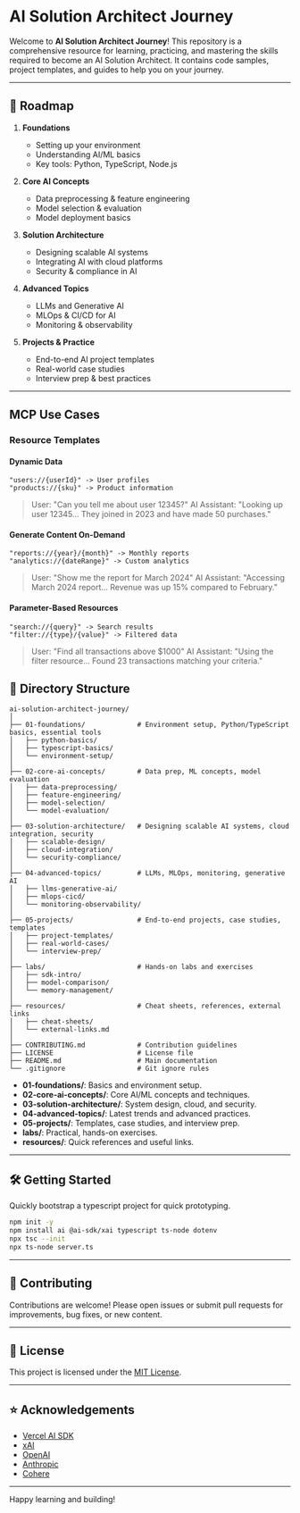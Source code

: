 # AI Solution Architect Journey

Welcome to **AI Solution Architect Journey**!
This repository is a comprehensive resource for learning, practicing, and mastering the skills required to become an AI Solution Architect. It contains code samples, project templates, and guides to help you on your journey.

---

## 🚀 Roadmap

1. **Foundations**
   - Setting up your environment
   - Understanding AI/ML basics
   - Key tools: Python, TypeScript, Node.js

2. **Core AI Concepts**
   - Data preprocessing & feature engineering
   - Model selection & evaluation
   - Model deployment basics

3. **Solution Architecture**
   - Designing scalable AI systems
   - Integrating AI with cloud platforms
   - Security & compliance in AI

4. **Advanced Topics**
   - LLMs and Generative AI
   - MLOps & CI/CD for AI
   - Monitoring & observability

5. **Projects & Practice**
   - End-to-end AI project templates
   - Real-world case studies
   - Interview prep & best practices

---

## MCP Use Cases

### Resource Templates

#### Dynamic Data
```
"users://{userId}" -> User profiles
"products://{sku}" -> Product information
```

> User: "Can you tell me about user 12345?"
> AI Assistant: "Looking up user 12345... They joined in 2023 and have made 50 purchases."

#### Generate Content On-Demand
```
"reports://{year}/{month}" -> Monthly reports
"analytics://{dateRange}" -> Custom analytics
```

> User: "Show me the report for March 2024"
> AI Assistant: "Accessing March 2024 report... Revenue was up 15% compared to February."

#### Parameter-Based Resources
```
"search://{query}" -> Search results
"filter://{type}/{value}" -> Filtered data
```

> User: "Find all transactions above $1000"
> AI Assistant: "Using the filter resource... Found 23 transactions matching your criteria."

## 📁 Directory Structure

```
ai-solution-architect-journey/
│
├── 01-foundations/             # Environment setup, Python/TypeScript basics, essential tools
│   ├── python-basics/
│   ├── typescript-basics/
│   └── environment-setup/
│
├── 02-core-ai-concepts/        # Data prep, ML concepts, model evaluation
│   ├── data-preprocessing/
│   ├── feature-engineering/
│   ├── model-selection/
│   └── model-evaluation/
│
├── 03-solution-architecture/   # Designing scalable AI systems, cloud integration, security
│   ├── scalable-design/
│   ├── cloud-integration/
│   └── security-compliance/
│
├── 04-advanced-topics/         # LLMs, MLOps, monitoring, generative AI
│   ├── llms-generative-ai/
│   ├── mlops-cicd/
│   └── monitoring-observability/
│
├── 05-projects/                # End-to-end projects, case studies, templates
│   ├── project-templates/
│   ├── real-world-cases/
│   └── interview-prep/
│
├── labs/                       # Hands-on labs and exercises
│   ├── sdk-intro/
│   ├── model-comparison/
│   └── memory-management/
│
├── resources/                  # Cheat sheets, references, external links
│   ├── cheat-sheets/
│   └── external-links.md
│
├── CONTRIBUTING.md             # Contribution guidelines
├── LICENSE                     # License file
├── README.md                   # Main documentation
└── .gitignore                  # Git ignore rules
```
- **01-foundations/**: Basics and environment setup.
- **02-core-ai-concepts/**: Core AI/ML concepts and techniques.
- **03-solution-architecture/**: System design, cloud, and security.
- **04-advanced-topics/**: Latest trends and advanced practices.
- **05-projects/**: Templates, case studies, and interview prep.
- **labs/**: Practical, hands-on exercises.
- **resources/**: Quick references and useful links.

---

## 🛠️ Getting Started

Quickly bootstrap a typescript project for quick prototyping.

```sh
npm init -y
npm install ai @ai-sdk/xai typescript ts-node dotenv
npx tsc --init
npx ts-node server.ts
```

---

## 🤝 Contributing

Contributions are welcome!
Please open issues or submit pull requests for improvements, bug fixes, or new content.

---

## 📄 License

This project is licensed under the [MIT License](LICENSE).

---

## ⭐️ Acknowledgements

- [Vercel AI SDK](https://sdk.vercel.ai/)
- [xAI](https://x.ai)
- [OpenAI](https://openai.com)
- [Anthropic](https://anthropic.com)
- [Cohere](https://cohere.com)

---

Happy learning and building!
